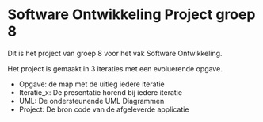 # Software Ontwikkeling Project groep 8
Dit is het project van groep 8 voor het vak Software Ontwikkeling.

Het project is gemaakt in 3 iteraties met een evoluerende opgave.

* Opgave: de map met de uitleg iedere iteratie
* Iteratie_x: De presentatie horend bij iedere iteratie
* UML: De ondersteunende UML Diagrammen
* Project: De bron code van de afgeleverde applicatie
